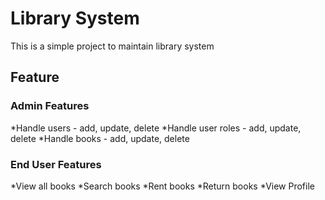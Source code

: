 # Library System

This is a simple project to maintain library system 

## Feature

### Admin Features
*Handle users - add, update, delete
*Handle user roles - add, update, delete
*Handle books -  add, update, delete

### End User Features
*View all books
*Search books
*Rent books
*Return books
*View Profile


